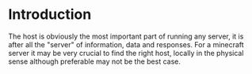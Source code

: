 # Introduction
The host is obviously the most important part of running any server, it is after all the "server" of information, data and responses. For a minecraft server it may be very crucial to find the right host, locally in the physical sense although preferable may not be the best case.




